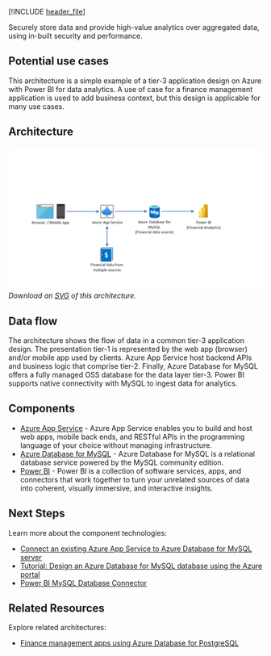 [!INCLUDE [header_file](../../../includes/sol-idea-header.md)]

Securely store data and provide high-value analytics over aggregated data, using in-built security and performance.

## Potential use cases

This architecture is a simple example of a tier-3 application design on Azure with Power BI for data analytics. A use of case for a finance management application is used to add business context, but this design is applicable for many use cases.

## Architecture

![Architecture Diagram](../media/finance-management-apps-using-azure-database-for-mysql.png)
*Download an [SVG](../media/finance-management-apps-using-azure-database-for-mysql.svg) of this architecture.*

## Data flow

The architecture shows the flow of data in a common tier-3 application design. The presentation tier-1 is represented by the web app (browser) and/or mobile app used by clients. Azure App Service host backend APIs and business logic that comprise tier-2. Finally, Azure Database for MySQL offers a fully managed OSS database for the data layer tier-3. Power BI supports native connectivity with MySQL to ingest data for analytics.

## Components

- [Azure App Service](/azure/app-service/) - Azure App Service enables you to build and host web apps, mobile back ends, and RESTful APIs in the programming language of your choice without managing infrastructure.
- [Azure Database for MySQL](/azure/mysql/) - Azure Database for MySQL is a relational database service powered by the MySQL community edition.
- [Power BI](/power-bi/fundamentals/) - Power BI is a collection of software services, apps, and connectors that work together to turn your unrelated sources of data into coherent, visually immersive, and interactive insights.

## Next Steps

Learn more about the component technologies:

- [Connect an existing Azure App Service to Azure Database for MySQL server](/azure/mysql/howto-connect-webapp)
- [Tutorial: Design an Azure Database for MySQL database using the Azure portal](/azure/mysql/tutorial-design-database-using-portal)
- [Power BI MySQL Database Connector](/power-query/connectors/mysqldatabase)

## Related Resources

Explore related architectures:

- [Finance management apps using Azure Database for PostgreSQL](/azure/architecture/solution-ideas/articles/finance-management-apps-using-azure-database-for-postgresql)